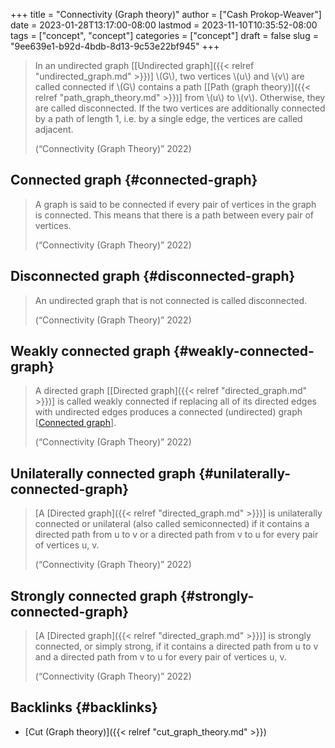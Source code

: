 +++
title = "Connectivity (Graph theory)"
author = ["Cash Prokop-Weaver"]
date = 2023-01-28T13:17:00-08:00
lastmod = 2023-11-10T10:35:52-08:00
tags = ["concept", "concept"]
categories = ["concept"]
draft = false
slug = "9ee639e1-b92d-4bdb-8d13-9c53e22bf945"
+++

> In an undirected graph [[Undirected graph]({{< relref "undirected_graph.md" >}})] \\(G\\), two vertices \\(u\\) and \\(v\\) are called connected if \\(G\\) contains a path [[Path (graph theory)]({{< relref "path_graph_theory.md" >}})] from \\(u\\) to \\(v\\). Otherwise, they are called disconnected. If the two vertices are additionally connected by a path of length 1, i.e. by a single edge, the vertices are called adjacent.
>
> (“Connectivity (Graph Theory)” 2022)


## Connected graph {#connected-graph}

> A graph is said to be connected if every pair of vertices in the graph is connected. This means that there is a path between every pair of vertices.
>
> (“Connectivity (Graph Theory)” 2022)


## Disconnected graph {#disconnected-graph}

> An undirected graph that is not connected is called disconnected.
>
> (“Connectivity (Graph Theory)” 2022)


## Weakly connected graph {#weakly-connected-graph}

> A directed graph [[Directed graph]({{< relref "directed_graph.md" >}})] is called weakly connected if replacing all of its directed edges with undirected edges produces a connected (undirected) graph [[Connected graph](#connected-graph)].
>
> (“Connectivity (Graph Theory)” 2022)


## Unilaterally connected graph {#unilaterally-connected-graph}

> [A [Directed graph]({{< relref "directed_graph.md" >}})] is unilaterally connected or unilateral (also called semiconnected) if it contains a directed path from u to v or a directed path from v to u for every pair of vertices u, v.
>
> (“Connectivity (Graph Theory)” 2022)


## Strongly connected graph {#strongly-connected-graph}

> [A [Directed graph]({{< relref "directed_graph.md" >}})] is strongly connected, or simply strong, if it contains a directed path from u to v and a directed path from v to u for every pair of vertices u, v.
>
> (“Connectivity (Graph Theory)” 2022)


## Backlinks {#backlinks}

-   [Cut (Graph theory)]({{< relref "cut_graph_theory.md" >}})
